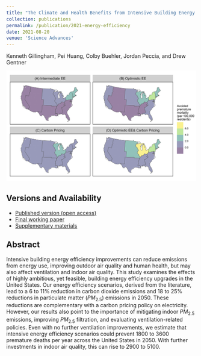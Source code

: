 ```yaml
---
title: "The Climate and Health Benefits from Intensive Building Energy Efficiency Improvements"
collection: publications
permalink: /publication/2021-energy-efficiency
date: 2021-08-20
venue: 'Science Advances'
---
```

Kenneth Gillingham, Pei Huang, Colby Buehler, Jordan Peccia, and Drew Gentner

![xxx](/images/paper-2021-energy-efficiency.png "Image Title")

## Versions and Availability

- [Published version (open access)](https://advances.sciencemag.org/content/7/34/eabg0947)
- [Final working paper](/files/2021_SciAdv_EE_Main.pdf)
- [Supplementary materials](/files/2021_SciAdv_EE_SM.pdf)

## Abstract

Intensive building energy efficiency improvements can reduce emissions from energy use, improving outdoor air quality and human health, but may also affect ventilation and indoor air quality. This study examines the effects of highly ambitious, yet feasible, building energy efficiency upgrades in the United States. Our energy efficiency scenarios, derived from the literature, lead to a 6 to 11% reduction in carbon dioxide emissions and 18 to 25% reductions in particulate matter ($PM_{2.5}$) emissions in 2050. These reductions are complementary with a carbon pricing policy on electricity. However, our results also point to the importance of mitigating indoor $PM_{2.5}$ emissions, improving $PM_{2.5}$ filtration, and evaluating ventilation-related policies. Even with no further ventilation improvements, we estimate that intensive energy efficiency scenarios could prevent 1800 to 3600 premature deaths per year across the United States in 2050. With further investments in indoor air quality, this can rise to 2900 to 5100.

